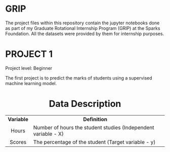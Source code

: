 # GRIP
The project files within this repository contain the jupyter notebooks done as part of my Graduate Rotational Internship Program (GRIP) at the Sparks Foundation. All the datasets were provided by them for internship purposes.

# PROJECT 1 
Project level: Beginner

The first project is to predict the marks of students using a supervised machine learning model. 

# <center>Data Description</center>

<table>
    <tr>
        <td><b><center>Variable</center></b></td>
        <td><b><center>Definition</center></b></td>
    </tr>
    <tr>
        <td><center>Hours</center></td>
        <td>Number of hours the student studies (Independent variable - X)<td>
    </tr>
    <tr>
        <td><center>Scores</center></td>
        <td>The percentage of the student (Target variable - y)<td>
    </tr>
</table>
